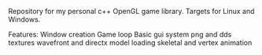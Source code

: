 Repository for my personal c++ OpenGL game library.
Targets for Linux and Windows.

Features:
	Window creation
	Game loop
	Basic gui system
	png and dds textures
	wavefront and directx model loading
	skeletal and vertex animation


	

